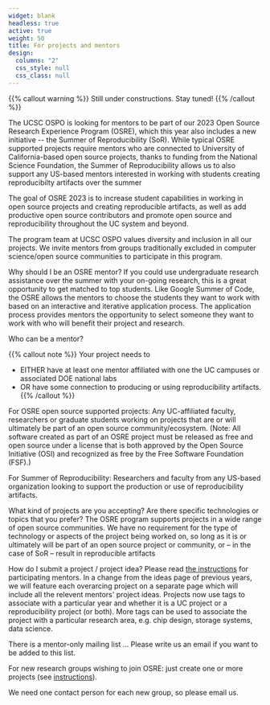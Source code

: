 ```yaml
---
widget: blank
headless: true
active: true
weight: 50
title: For projects and mentors
design:
  columns: "2"
  css_style: null
  css_class: null
---
```


{{% callout warning %}}
Still under constructions. Stay tuned!
{{% /callout %}}

The UCSC OSPO is looking for mentors to be part of our 2023 Open Source Research Experience Program (OSRE), which this year also includes a new initiative -- the Summer of Reproducibility (SoR). While typical OSRE supported projects require mentors who are connected to University of California-based open source projects, thanks to funding from the National Science Foundation, the Summer of Reproducibility allows us to also support any US-based mentors interested in working with students creating reproducibilty artifacts over the summer 

The goal of OSRE 2023 is to increase student capabilities in working in open source projects and creating reproducible artifacts, as well as add productive open source contributors and promote open source and reproducibility throughout the UC system and beyond.

The program team at UCSC OSPO values diversity and inclusion in all our projects. We invite mentors from groups traditionally excluded in computer science/open source communities to participate in this program.

Why should I be an OSRE mentor?
If you could use undergraduate research assistance over the summer with your on-going research, this is a great opportunity to get matched to top students. Like Google Summer of Code, the OSRE allows the mentors to choose the students they want to work with based on an interactive and iterative application process. The application process provides mentors the opportunity to select someone they want to work with who will benefit their project and research.

Who can be a mentor?

{{% callout note %}}
Your project needs to
- EITHER have at least one mentor affiliated with one the UC campuses or associated DOE national labs
- OR have some connection to producing or using reproducibility artifacts.
{{% /callout %}}

For OSRE open source supported projects: Any UC-affiliated faculty, researchers or graduate students working on projects that are or will ultimately be part of an open source community/ecosystem. (Note: All software created as part of an OSRE project must be released as free and open source under a license that is both approved by the Open Source Initiative (OSI) and recognized as free by the Free Software Foundation (FSF).)

For Summer of Reproducibility: Researchers and faculty from any US-based organization looking to support the production or use of reproducibility artifacts.

What kind of projects are you accepting? Are there specific technologies or topics that you prefer?
The OSRE program supports projects in a wide range of open source communities. We have no requirement for the type of technology or aspects of the project being worked on, so long as it is or ultimately will be part of an open source project or community, or – in the case of SoR – result in reproducible artifacts

How do I submit a project / project idea?
Please read [the instructions](/osredocs/formentors) for participating mentors. In a change from the ideas page of previous years, we will feature each overarcing project on a separate page which will include all the relevent mentors' project ideas. Projects now use tags to associate with a particular year and whether it is a UC project or a reproducibility project (or both). More tags can be used to associate the project with a particular research area, e.g. chip design, storage systems, data science.

There is a mentor-only mailing list ... Please write us an email if you want to be added to this list.

For new research groups wishing to join OSRE: just create one or more projects (see [instructions](/osredocs/formentors)). 

We need one contact person for each new group, so please email us.

